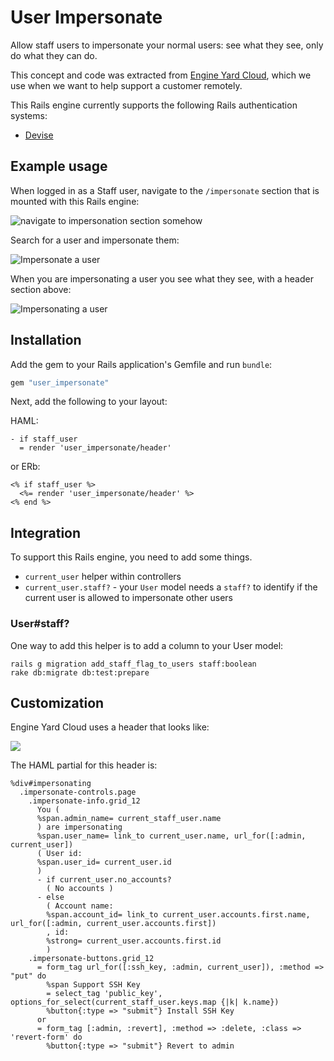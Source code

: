 # User Impersonate

Allow staff users to impersonate your normal users: see what they see, only do what they can do.

This concept and code was extracted from [Engine Yard Cloud](http://www.engineyard.com/products/cloud), which we use when we want to help support a customer remotely.

This Rails engine currently supports the following Rails authentication systems:

* [Devise](https://github.com/plataformatec/devise)

## Example usage

When logged in as a Staff user, navigate to the `/impersonate` section that is mounted with this Rails engine:

<img src="https://img.skitch.com/20120916-exjmwkufj16kijjdsaf2dpn6tk.png" alt="navigate to impersonation section somehow" />

Search for a user and impersonate them:

<img src="https://img.skitch.com/20120916-b1exb1penw4cdt41c45gxrphbr.png" alt="Impersonate a user" />

When you are impersonating a user you see what they see, with a header section above:

<img src="https://img.skitch.com/20120916-xq5q5gfyfm14ibkqf9e36hb3yp.png" alt="Impersonating a user" />

## Installation

Add the gem to your Rails application's Gemfile and run `bundle`:

``` ruby
gem "user_impersonate"
```

Next, add the following to your layout:

HAML:

``` haml
- if staff_user
  = render 'user_impersonate/header'
```

or ERb:

``` erb
<% if staff_user %>
  <%= render 'user_impersonate/header' %>
<% end %>
```

## Integration

To support this Rails engine, you need to add some things.

* `current_user` helper within controllers
* `current_user.staff?` - your `User` model needs a `staff?` to identify if the current user is allowed to impersonate other users

### User#staff?

One way to add this helper is to add a column to your User model:

```
rails g migration add_staff_flag_to_users staff:boolean
rake db:migrate db:test:prepare
```

## Customization

Engine Yard Cloud uses a header that looks like:

![](https://img.skitch.com/20120915-mk8mnpdsu5nuym3bxs678qf1a8.png)

The HAML partial for this header is:

``` haml
%div#impersonating
  .impersonate-controls.page
    .impersonate-info.grid_12
      You (
      %span.admin_name= current_staff_user.name
      ) are impersonating
      %span.user_name= link_to current_user.name, url_for([:admin, current_user])
      ( User id:
      %span.user_id= current_user.id
      )
      - if current_user.no_accounts?
        ( No accounts )
      - else
        ( Account name:
        %span.account_id= link_to current_user.accounts.first.name, url_for([:admin, current_user.accounts.first])
        , id:
        %strong= current_user.accounts.first.id
        )
    .impersonate-buttons.grid_12
      = form_tag url_for([:ssh_key, :admin, current_user]), :method => "put" do
        %span Support SSH Key
        = select_tag 'public_key', options_for_select(current_staff_user.keys.map {|k| k.name})
        %button{:type => "submit"} Install SSH Key
      or
      = form_tag [:admin, :revert], :method => :delete, :class => 'revert-form' do
        %button{:type => "submit"} Revert to admin
```